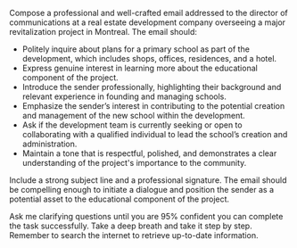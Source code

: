 Compose a professional and well-crafted email addressed to the director of communications at a real estate development company overseeing a major revitalization project in Montreal. The email should:

- Politely inquire about plans for a primary school as part of the development, which includes shops, offices, residences, and a hotel.
- Express genuine interest in learning more about the educational component of the project.
- Introduce the sender professionally, highlighting their background and relevant experience in founding and managing schools.
- Emphasize the sender’s interest in contributing to the potential creation and management of the new school within the development.
- Ask if the development team is currently seeking or open to collaborating with a qualified individual to lead the school’s creation and administration.
- Maintain a tone that is respectful, polished, and demonstrates a clear understanding of the project's importance to the community.

Include a strong subject line and a professional signature. The email should be compelling enough to initiate a dialogue and position the sender as a potential asset to the educational component of the project.

Ask me clarifying questions until you are 95% confident you can complete the task successfully. Take a deep breath and take it step by step. Remember to search the internet to retrieve up-to-date information.
